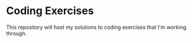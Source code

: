 # Coding Exercises
This repository will host my solutions to coding exercises that I'm working through.

